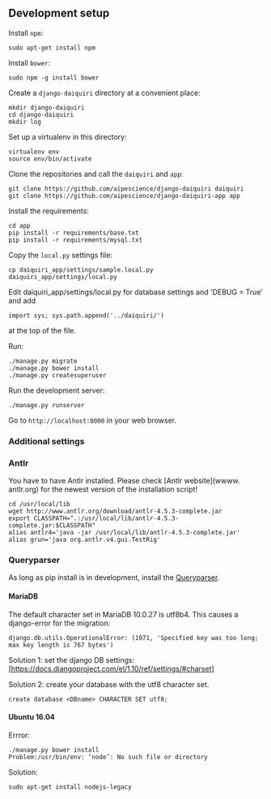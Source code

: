 Development setup
-----------------

Install `npm`:

```
sudo apt-get install npm
```

Install `bower`:

```
sudo npm -g install bower
```

Create a `django-daiquiri` directory at a convenient place:

```
mkdir django-daiquiri
cd django-daiquiri
mkdir log
```

Set up a virtualenv in this directory:

```
virtualenv env
source env/bin/activate
```

Clone the repositories and call the `daiquiri` and `app`:

```
git clone https://github.com/aipescience/django-daiquiri daiquiri
git clone https://github.com/aipescience/django-daiquiri-app app
```

Install the requirements:

```
cd app
pip install -r requirements/base.txt
pip install -r requirements/mysql.txt
```

Copy the `local.py` settings file:

```
cp daiquiri_app/settings/sample.local.py daiquiri_app/settings/local.py
```

Edit daiquiri_app/settings/local.py for database settings and 'DEBUG = True' and add

```
import sys; sys.path.append('../daiquiri/')
```

at the top of the file.

Run:

```
./manage.py migrate
./manage.py bower install
./manage.py createsuperuser
```

Run the development server:

```
./manage.py runserver
```

Go to `http://localhost:8000` in your web browser.

### Additional settings 

### Antlr
You have to have Antlr installed. Please check [Antlr website](wwww. antlr.org) for the newest version of the installation script! 

```
cd /usr/local/lib
wget http://www.antlr.org/download/antlr-4.5.3-complete.jar
export CLASSPATH=".:/usr/local/lib/antlr-4.5.3-complete.jar:$CLASSPATH"
alias antlr4='java -jar /usr/local/lib/antlr-4.5.3-complete.jar'
alias grun='java org.antlr.v4.gui.TestRig'
```

### Queryparser
As long as pip install is in development, install the [Queryparser](https://github.com/aipescience/queryparser). 


#### MariaDB

The default character set in MariaDB 10.0.27 is utf8b4. This causes a django-error for the migration:

```
django.db.utils.OperationalError: (1071, 'Specified key was too long; max key length is 767 bytes')
```
Solution 1: set the django DB settings: [https://docs.djangoproject.com/el/1.10/ref/settings/#charset]


Solution 2: create your database with the utf8 character set.
```
create database <DBname> CHARACTER SET utf8;
```

#### Ubuntu 16.04
Errror:
```
./manage.py bower install
Problem:/usr/bin/env: ‘node’: No such file or directory
```
Solution:
```
sudo apt-get install nodejs-legacy
```